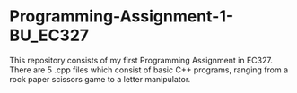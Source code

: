# Programming-Assignment-1-BU_EC327
This repository consists of my first Programming Assignment in EC327.  There are 5 .cpp files which consist of basic C++ programs,
ranging from a rock paper scissors game to a letter manipulator.
